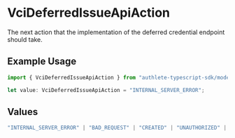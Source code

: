 # VciDeferredIssueApiAction

The next action that the implementation of the deferred credential
endpoint should take.


## Example Usage

```typescript
import { VciDeferredIssueApiAction } from "authlete-typescript-sdk/models/operations";

let value: VciDeferredIssueApiAction = "INTERNAL_SERVER_ERROR";
```

## Values

```typescript
"INTERNAL_SERVER_ERROR" | "BAD_REQUEST" | "CREATED" | "UNAUTHORIZED" | "FORBIDDEN" | "JSON" | "JWT" | "OK"
```